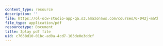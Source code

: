 ```yaml
---
content_type: resource
description: ''
file: https://ol-ocw-studio-app-qa.s3.amazonaws.com/courses/6-042j-mathematics-for-computer-science-spring-2015/c7638d1001bcad0a4cd7103de0e3ddcf_0w9luYcxHrw.pdf
file_type: application/pdf
resourcetype: Document
title: 3play pdf file
uid: c7638d10-01bc-ad0a-4cd7-103de0e3ddcf
---
```


